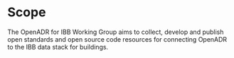 # Scope

The OpenADR for IBB Working Group aims to collect, develop and publish open standards and open source code resources for connecting OpenADR to the IBB data stack for buildings.
